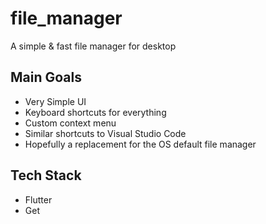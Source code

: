 # file_manager

A simple & fast file manager for desktop 

## Main Goals

- Very Simple UI
- Keyboard shortcuts for everything
- Custom context menu
- Similar shortcuts to Visual Studio Code
- Hopefully a replacement for the OS default file manager 

## Tech Stack

- Flutter
- Get